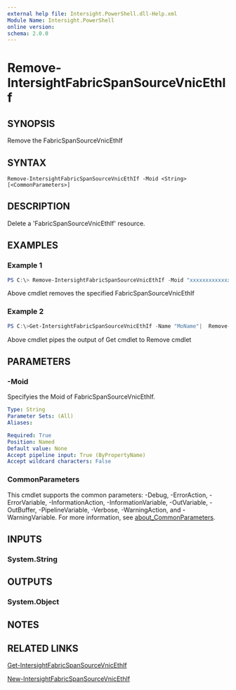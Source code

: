 ```yaml
---
external help file: Intersight.PowerShell.dll-Help.xml
Module Name: Intersight.PowerShell
online version:
schema: 2.0.0
---
```


# Remove-IntersightFabricSpanSourceVnicEthIf

## SYNOPSIS
Remove the FabricSpanSourceVnicEthIf

## SYNTAX

```
Remove-IntersightFabricSpanSourceVnicEthIf -Moid <String> [<CommonParameters>]
```

## DESCRIPTION
Delete a &apos;FabricSpanSourceVnicEthIf&apos; resource.

## EXAMPLES

### Example 1
```powershell
PS C:\> Remove-IntersightFabricSpanSourceVnicEthIf -Moid "xxxxxxxxxxxxxxxxxxxxxxxxxxx"
```
Above cmdlet removes the specified FabricSpanSourceVnicEthIf 

### Example 2
```powershell
PS C:\>Get-IntersightFabricSpanSourceVnicEthIf -Name "MoName"|  Remove-IntersightFabricSpanSourceVnicEthIf
```
Above cmdlet pipes the output of Get cmdlet to Remove cmdlet

## PARAMETERS

### -Moid
Specifyies the Moid of FabricSpanSourceVnicEthIf.

```yaml
Type: String
Parameter Sets: (All)
Aliases:

Required: True
Position: Named
Default value: None
Accept pipeline input: True (ByPropertyName)
Accept wildcard characters: False
```

### CommonParameters
This cmdlet supports the common parameters: -Debug, -ErrorAction, -ErrorVariable, -InformationAction, -InformationVariable, -OutVariable, -OutBuffer, -PipelineVariable, -Verbose, -WarningAction, and -WarningVariable. For more information, see [about_CommonParameters](http://go.microsoft.com/fwlink/?LinkID=113216).

## INPUTS

### System.String

## OUTPUTS

### System.Object
## NOTES

## RELATED LINKS

[Get-IntersightFabricSpanSourceVnicEthIf](./Get-IntersightFabricSpanSourceVnicEthIf.md)

[New-IntersightFabricSpanSourceVnicEthIf](./New-IntersightFabricSpanSourceVnicEthIf.md)

